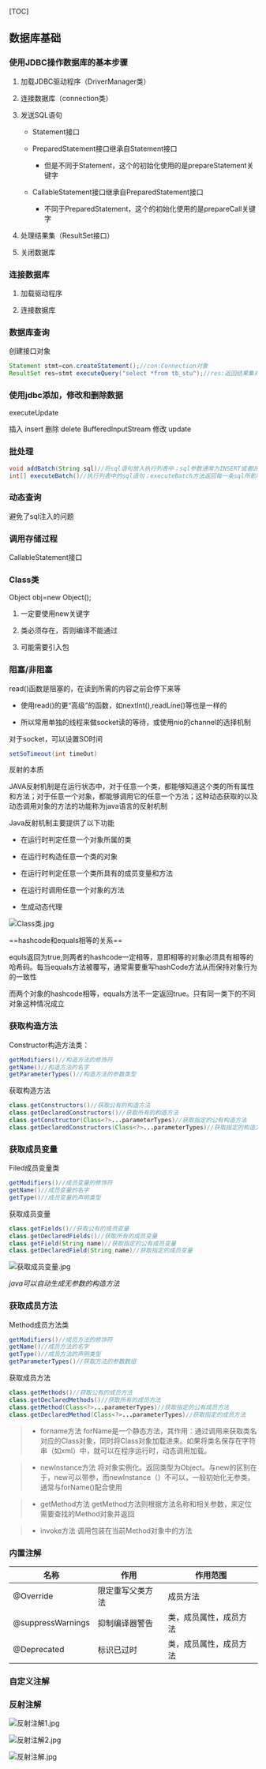 
[TOC]




## 数据库基础

### 使用JDBC操作数据库的基本步骤

1.	加载JDBC驱动程序（DriverManager类）

2.	连接数据库（connection类）
3.	发送SQL语句
	*	Statement接口

	*	PreparedStatement接口继承自Statement接口
		*	但是不同于Statement，这个的初始化使用的是prepareStatement关键字

	*	CallableStatement接口继承自PreparedStatement接口
		*	不同于PreparedStatement，这个的初始化使用的是prepareCall关键字

4.	处理结果集（ResultSet接口）

5.	关闭数据库

### 连接数据库

1.	加载驱动程序

2.	连接数据库

### 数据库查询

创建接口对象

~~~java
Statement stmt=con.createStatement();//con:Connection对象
ResultSet res=stmt executeQuery("select *from tb_stu");//res:返回结果集对象，executeQuery：执行SQL
~~~

### 使用jdbc添加，修改和删除数据

executeUpdate

插入 insert
删除 delete
BufferedInputStream
修改 update

### 批处理

~~~java
void addBatch(String sql)//将sql语句放入执行列表中；sql参数通常为INSERT或者UPDATE语句
int[] executeBatch()//执行列表中的sql语句；executeBatch方法返回每一条sql所影响的行数的一个int型的数组
~~~

### 动态查询

避免了sql注入的问题

### 调用存储过程

CallableStatement接口  

### Class类

Object obj=new Object();

1.	一定要使用new关键字

2.	类必须存在，否则编译不能通过

3.	可能需要引入包

### 阻塞/非阻塞

read()函数是阻塞的，在读到所需的内容之前会停下来等

*	使用read()的更“高级”的函数，如nextInt(),readLine()等也是一样的

*	所以常用单独的线程来做socket读的等待，或使用nio的channel的选择机制

对于socket，可以设置SO时间

~~~java
setSoTimeout(int timeOut)
~~~

反射的本质

JAVA反射机制是在运行状态中，对于任意一个类，都能够知道这个类的所有属性和方法；对于任意一个对象，都能够调用它的任意一个方法；这种动态获取的以及动态调用对象的方法的功能称为java语言的反射机制


Java反射机制主要提供了以下功能

*	在运行时判定任意一个对象所属的类

*	在运行时构造任意一个类的对象

*	在运行时判定任意一个类所具有的成员变量和方法

*	在运行时调用任意一个对象的方法

*	生成动态代理

![Class类.jpg](.\Photo\Class类.jpg)

==hashcode和equals相等的关系==

equls返回为true,则两者的hashcode一定相等，意即相等的对象必须具有相等的哈希码。每当equals方法被覆写，通常需要重写hashCode方法从而保持对象行为的一致性

而两个对象的hashcode相等，equals方法不一定返回true。只有同一类下的不同对象这种情况成立

### 获取构造方法

Constructor构造方法类：

~~~java
getModifiers()//构造方法的修饰符
getName()//构造方法的名字
getParameterTypes()//构造方法的参数类型
~~~

获取构造方法

~~~java
class.getConstructors()//获取公有的构造方法
class.getDeclaredConstructors()//获取所有的构造方法
class.getConstructor(Class<?>...parameterTypes)//获取指定的公有构造方法
class.getDeclaredConstructors(Class<?>...parameterTypes)//获取指定的构造方法
~~~

### 获取成员变量

Filed成员变量类

~~~java
getModifiers()//成员变量的修饰符
getName()//成员变量的名字
getType()//成员变量的声明类型
~~~

获取成员变量

~~~java
class.getFields()//获取公有的成员变量
class.getDeclaredFields()//获取所有的成员变量
class.getField(String name)//获取指定的公有成员变量
class.getDeclaredField(String name)//获取指定的成员变量
~~~

![获取成员变量.jpg](.\Photo\获取成员变量.jpg)

*java可以自动生成无参数的构造方法*

### 获取成员方法

Method成员方法类

~~~java
getModifiers()//成员方法的修饰符
getName()//成员方法的名字
getType()//成员方法的声明类型
getParameterTypes()//获取方法的参数数组
~~~

获取成员方法

~~~java
class.getMethods()//获取公有的成员方法
class.getDeclaredMethods()//获取所有的成员方法
class.getMethod(Class<?>...parameterTypes)//获取指定的公有成员方法
class.getDeclaredMethod(Class<?>...parameterTypes)//获取指定的成员方法
~~~

>*	forname方法
>forName是一个静态方法，其作用：通过调用来获取类名对应的Class对象，同时将Class对象加载进来。如果将类名保存在字符串（如xml）中，就可以在程序运行时，动态调用加载。

>*	newInstance方法
>将对象实例化。返回类型为Object。与new的区别在于，new可以带参，而newInstance（）不可以，一般初始化无参类。通常与forName()配合使用

>*	getMethod方法
>getMethod方法则根据方法名称和相关参数，来定位需要查找的Method对象并返回

>*	invoke方法
>调用包装在当前Method对象中的方法

### 内置注解

名称|作用|作用范围
--|--|--
@Override|限定重写父类方法|成员方法
@suppressWarnings|抑制编译器警告|类，成员属性，成员方法
@Deprecated|标识已过时|类，成员属性，成员方法

### 自定义注解

### 反射注解

![反射注解1.jpg](.\Photo\反射注解1.jpg)

![反射注解2.jpg](.\Photo\反射注解2.jpg)

![反射注解.jpg](.\Photo\反射注解.jpg)




